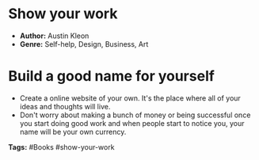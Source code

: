 # Show your work
- **Author:** Austin Kleon
- **Genre:** Self-help, Design, Business, Art

# Build a good name for yourself
- Create a online website of your own. It's the place where all of your ideas and thoughts will live.
- Don't worry about making a bunch of money or being successful once you start doing good work and when people start to notice you, your name will be your own currency.

**Tags:** #Books #show-your-work